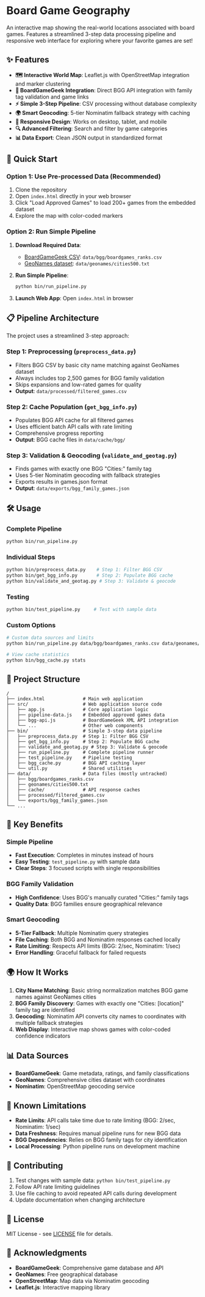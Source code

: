 # Board Game Geography

An interactive map showing the real-world locations associated with board games. Features a streamlined 3-step data processing pipeline and responsive web interface for exploring where your favorite games are set!

## ✨ Features

- **🗺️ Interactive World Map**: Leaflet.js with OpenStreetMap integration and marker clustering
- **🎲 BoardGameGeek Integration**: Direct BGG API integration with family tag validation and game links
- **⚡ Simple 3-Step Pipeline**: CSV processing without database complexity
- **🌍 Smart Geocoding**: 5-tier Nominatim fallback strategy with caching
- **📱 Responsive Design**: Works on desktop, tablet, and mobile
- **🔍 Advanced Filtering**: Search and filter by game categories
- **📊 Data Export**: Clean JSON output in standardized format

## 🚀 Quick Start

### Option 1: Use Pre-processed Data (Recommended)
1. Clone the repository
2. Open `index.html` directly in your web browser
3. Click "Load Approved Games" to load 200+ games from the embedded dataset
4. Explore the map with color-coded markers

### Option 2: Run Simple Pipeline
1. **Download Required Data**:
   - [BoardGameGeek CSV](https://boardgamegeek.com/data_dumps/bg_ranks): `data/bgg/boardgames_ranks.csv`
   - [GeoNames dataset](https://www.geonames.org/export/): `data/geonames/cities500.txt`

2. **Run Simple Pipeline**:
   ```bash
   python bin/run_pipeline.py
   ```

3. **Launch Web App**: Open `index.html` in browser

## 📋 Pipeline Architecture

The project uses a streamlined 3-step approach:

### Step 1: Preprocessing (`preprocess_data.py`)
- Filters BGG CSV by basic city name matching against GeoNames dataset
- Always includes top 2,500 games for BGG family validation
- Skips expansions and low-rated games for quality
- **Output**: `data/processed/filtered_games.csv`

### Step 2: Cache Population (`get_bgg_info.py`)
- Populates BGG API cache for all filtered games
- Uses efficient batch API calls with rate limiting
- Comprehensive progress reporting
- **Output**: BGG cache files in `data/cache/bgg/`

### Step 3: Validation & Geocoding (`validate_and_geotag.py`)
- Finds games with exactly one BGG "Cities:" family tag
- Uses 5-tier Nominatim geocoding with fallback strategies
- Exports results in games.json format
- **Output**: `data/exports/bgg_family_games.json`

## 🛠️ Usage

### Complete Pipeline
```bash
python bin/run_pipeline.py
```

### Individual Steps
```bash
python bin/preprocess_data.py    # Step 1: Filter BGG CSV
python bin/get_bgg_info.py       # Step 2: Populate BGG cache  
python bin/validate_and_geotag.py # Step 3: Validate & geocode
```

### Testing
```bash
python bin/test_pipeline.py     # Test with sample data
```

### Custom Options
```bash
# Custom data sources and limits
python bin/run_pipeline.py data/bgg/boardgames_ranks.csv data/geonames/cities500.txt 5000

# View cache statistics
python bin/bgg_cache.py stats
```

## 📁 Project Structure

```
/
├── index.html              # Main web application
├── src/                    # Web application source code
│   ├── app.js              # Core application logic
│   ├── pipeline-data.js    # Embedded approved games data
│   ├── bgg-api.js          # BoardGameGeek XML API integration
│   └── ...                 # Other web components
├── bin/                    # Simple 3-step data pipeline
│   ├── preprocess_data.py  # Step 1: Filter BGG CSV
│   ├── get_bgg_info.py     # Step 2: Populate BGG cache
│   ├── validate_and_geotag.py # Step 3: Validate & geocode
│   ├── run_pipeline.py     # Complete pipeline runner
│   ├── test_pipeline.py    # Pipeline testing
│   ├── bgg_cache.py        # BGG API caching layer
│   └── util.py             # Shared utilities
├── data/                   # Data files (mostly untracked)
│   ├── bgg/boardgames_ranks.csv
│   ├── geonames/cities500.txt
│   ├── cache/              # API response caches
│   ├── processed/filtered_games.csv
│   └── exports/bgg_family_games.json
└── ...
```

## 🎯 Key Benefits

### Simple Pipeline
- **Fast Execution**: Completes in minutes instead of hours
- **Easy Testing**: `test_pipeline.py` with sample data
- **Clear Steps**: 3 focused scripts with single responsibilities

### BGG Family Validation
- **High Confidence**: Uses BGG's manually curated "Cities:" family tags
- **Quality Data**: BGG families ensure geographical relevance

### Smart Geocoding
- **5-Tier Fallback**: Multiple Nominatim query strategies
- **File Caching**: Both BGG and Nominatim responses cached locally
- **Rate Limiting**: Respects API limits (BGG: 2/sec, Nominatim: 1/sec)
- **Error Handling**: Graceful fallback for failed requests

## 🌍 How It Works

1. **City Name Matching**: Basic string normalization matches BGG game names against GeoNames cities
2. **BGG Family Discovery**: Games with exactly one "Cities: [location]" family tag are identified
3. **Geocoding**: Nominatim API converts city names to coordinates with multiple fallback strategies
4. **Web Display**: Interactive map shows games with color-coded confidence indicators

## 📊 Data Sources

- **BoardGameGeek**: Game metadata, ratings, and family classifications
- **GeoNames**: Comprehensive cities dataset with coordinates
- **Nominatim**: OpenStreetMap geocoding service

## 🚧 Known Limitations

- **Rate Limits**: API calls take time due to rate limiting (BGG: 2/sec, Nominatim: 1/sec)
- **Data Freshness**: Requires manual pipeline runs for new BGG data
- **BGG Dependencies**: Relies on BGG family tags for city identification
- **Local Processing**: Python pipeline runs on development machine

## 🤝 Contributing

1. Test changes with sample data: `python bin/test_pipeline.py`
2. Follow API rate limiting guidelines
3. Use file caching to avoid repeated API calls during development
4. Update documentation when changing architecture

## 📄 License

MIT License - see [LICENSE](LICENSE) file for details.

## 🙏 Acknowledgments

- **BoardGameGeek**: Comprehensive game database and API
- **GeoNames**: Free geographical database
- **OpenStreetMap**: Map data via Nominatim geocoding
- **Leaflet.js**: Interactive mapping library